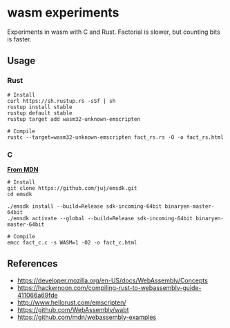 # wasm experiments

Experiments in wasm with C and Rust. Factorial is slower, but counting bits is faster.

## Usage

### Rust

```
# Install
curl https://sh.rustup.rs -sSf | sh
rustup install stable
rustup default stable
rustup target add wasm32-unknown-emscripten

# Compile
rustc --target=wasm32-unknown-emscripten fact_rs.rs -O -o fact_rs.html
```

### C

**[From MDN](https://developer.mozilla.org/en-US/docs/WebAssembly/C_to_wasm)**

```
# Install
git clone https://github.com/juj/emsdk.git
cd emsdk

./emsdk install --build=Release sdk-incoming-64bit binaryen-master-64bit
./emsdk activate --global --build=Release sdk-incoming-64bit binaryen-master-64bit

# Compile
emcc fact_c.c -s WASM=1 -O2 -o fact_c.html
```

## References

* https://developer.mozilla.org/en-US/docs/WebAssembly/Concepts
* https://hackernoon.com/compiling-rust-to-webassembly-guide-411066a69fde
* http://www.hellorust.com/emscripten/
* https://github.com/WebAssembly/wabt
* https://github.com/mdn/webassembly-examples

